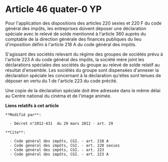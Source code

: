 # Article 46 quater-0 YP

Pour l'application des dispositions des articles 220 sexies et 220 F du code général des impôts, les entreprises doivent
déposer une déclaration spéciale avec le relevé de solde mentionné à l'article 360 auprès du comptable de la direction
générale des finances publiques du lieu d'imposition défini à l'article 218 A du code général des impôts. 

S'agissant des sociétés relevant du régime des groupes de sociétés prévu à l'article 223 A du code général des impôts, la
société mère joint les déclarations spéciales des sociétés du groupe au relevé de solde relatif au résultat d'ensemble. Les
sociétés du groupe sont dispensées d'annexer la déclaration spéciale les concernant à la déclaration qu'elles sont tenues de
déposer en vertu du 1 de l'article 223 du code précité. 

Une copie de la déclaration spéciale doit être adressée dans le même délai au Centre national du cinéma et de l'image animée.

**Liens relatifs à cet article**

	**Modifié par**:

	  - Décret n°2012-431  du 29 mars 2012 - art. 29

	**Cite**:

	  - Code général des impôts, CGI. - art. 218 A
	  - Code général des impôts, CGI. - art. 220 sexies
	  - Code général des impôts, CGI. - art. 223
	  - Code général des impôts, CGI. - art. 223 A
